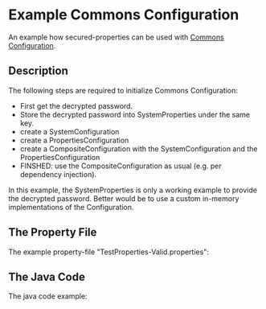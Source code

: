 # Example Commons Configuration

An example how secured-properties can be used with [Commons Configuration](http://commons.apache.org/proper/commons-configuration/).

<!-- MACRO{toc} -->

## Description

The following steps are required to initialize Commons Configuration:

  * First get the decrypted password.
  * Store the decrypted password into SystemProperties under the same key.
  * create a SystemConfiguration
  * create a PropertiesConfiguration
  * create a CompositeConfiguration with the SystemConfiguration and the PropertiesConfiguration
  * FINSHED: use the CompositeConfiguration as usual (e.g. per dependency injection).

In this example, the SystemProperties is only a working example to provide the decrypted password.
Better would be to use a custom in-memory implementations of the Configuration.  
  
## The Property File

The example property-file "TestProperties-Valid.properties":

<!-- MACRO{snippet|id=configExample|file=src/test/data/TestProperties-Valid.properties} -->

## The Java Code

The java code example:

<!-- MACRO{snippet|id=configExample|file=src/test/java/net/brabenetz/lib/securedproperties/snippets/CommonsConfigurationExampleTest.java} -->




